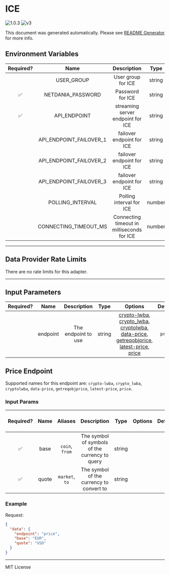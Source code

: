 # ICE

![1.0.3](https://img.shields.io/github/package-json/v/smartcontractkit/external-adapters-js?filename=packages/sources/ice/package.json) ![v3](https://img.shields.io/badge/framework%20version-v3-blueviolet)

This document was generated automatically. Please see [README Generator](../../scripts#readme-generator) for more info.

## Environment Variables

| Required? |          Name           |                Description                 |  Type  | Options |   Default    |
| :-------: | :---------------------: | :----------------------------------------: | :----: | :-----: | :----------: |
|           |       USER_GROUP        |             User group for ICE             | string |         | `chain.link` |
|    ✅     |    NETDANIA_PASSWORD    |              Password for ICE              | string |         |              |
|    ✅     |      API_ENDPOINT       |     streaming server endpoint for ICE      | string |         |              |
|           | API_ENDPOINT_FAILOVER_1 |         failover endpoint for ICE          | string |         |      ``      |
|           | API_ENDPOINT_FAILOVER_2 |         failover endpoint for ICE          | string |         |      ``      |
|           | API_ENDPOINT_FAILOVER_3 |         failover endpoint for ICE          | string |         |      ``      |
|           |    POLLING_INTERVAL     |          Polling interval for ICE          | number |         |    `2000`    |
|           |  CONNECTING_TIMEOUT_MS  | Connecting timeout in milliseconds for ICE | number |         |    `4000`    |

---

## Data Provider Rate Limits

There are no rate limits for this adapter.

---

## Input Parameters

| Required? |   Name   |     Description     |  Type  |                                                                                                          Options                                                                                                           | Default |
| :-------: | :------: | :-----------------: | :----: | :------------------------------------------------------------------------------------------------------------------------------------------------------------------------------------------------------------------------: | :-----: |
|           | endpoint | The endpoint to use | string | [crypto-lwba](#price-endpoint), [crypto_lwba](#price-endpoint), [cryptolwba](#price-endpoint), [data-price](#price-endpoint), [getreqobjprice](#price-endpoint), [latest-price](#price-endpoint), [price](#price-endpoint) | `price` |

## Price Endpoint

Supported names for this endpoint are: `crypto-lwba`, `crypto_lwba`, `cryptolwba`, `data-price`, `getreqobjprice`, `latest-price`, `price`.

### Input Params

| Required? | Name  |    Aliases     |                  Description                   |  Type  | Options | Default | Depends On | Not Valid With |
| :-------: | :---: | :------------: | :--------------------------------------------: | :----: | :-----: | :-----: | :--------: | :------------: |
|    ✅     | base  | `coin`, `from` | The symbol of symbols of the currency to query | string |         |         |            |                |
|    ✅     | quote | `market`, `to` |    The symbol of the currency to convert to    | string |         |         |            |                |

### Example

Request:

```json
{
  "data": {
    "endpoint": "price",
    "base": "EUR",
    "quote": "USD"
  }
}
```

---

MIT License
